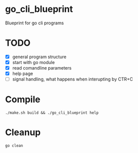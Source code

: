# go_cli_blueprint
Blueprint for go cli programs

# TODO
- [x] general program structure 
- [x] start with go module
- [x] read comandline parameters
- [x] help page
- [ ] signal handling, what happens when interupting by CTR+C

# Compile
    ./make.sh build && ./go_cli_blueprint help

# Cleanup
    go clean
